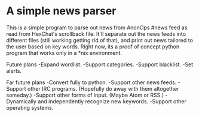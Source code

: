 # A simple news parser
This is a simple program to parse out news from AnonOps #news feed as read from HexChat's scrollback file.
It'll separate out the news feeds into different files (still working getting rid of that), and print out news tailored to the user based on key words.
Right now, its a proof of concept python program that works only in a *nix environment.

Future plans
-Expand wordlist.
-Support categories.
-Support blacklist.
-Set alerts.

Far future plans
-Convert fully to python.
-Support other news feeds.
-Support other IRC programs. (Hopefully do away with them altogether someday.)
-Support other forms of input. (Maybe Atom or RSS.)
-Dynamically and independently recognize new keywords.
-Support other operating systems.
